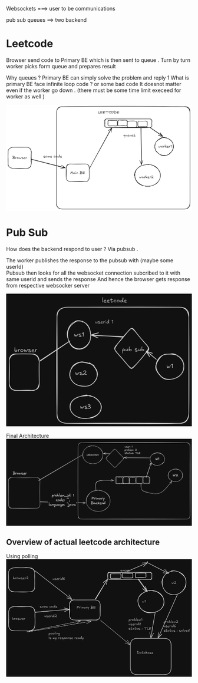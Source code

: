 Websockets ===> user to be communications

pub sub queues ==> two backend 


# Leetcode 
Browser send code to Primary BE which is then sent to queue .
Turn by turn worker picks form queue and prepares result 

Why queues ? Primary BE can simply solve the problem and reply 
1 What is primary BE face infinite loop code ? or some bad code 
It doesnot matter even if the worker go down . (there must be some time limit execeed for worker as well )

![queues](queues.png)

# Pub Sub
How does the backend respond to user ? 
Via pubsub . 

The worker publishes the response to the pubsub with (maybe some userId)  
Pubsub then looks for all the websocket connection subcribed to it with same userid and sends the response 
And hence the browser gets response from respective websocker server 

![pubsub](pubsub.png)

Final Architecture 
![finalarchitecture](finalarchi.webp)



## Overview of actual leetcode architecture 
Using polling 
![polling](polling.png)